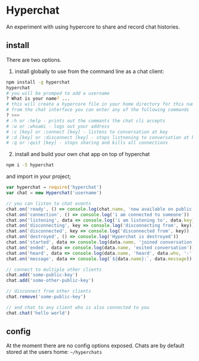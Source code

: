 # Hyperchat

An experiment with using hypercore to share and record chat histories.

## install

There are two options.

1. install globally to use from the command line as a chat client:
  ```bash
  npm install -g hyperchat
  hyperchat
  # you will be promped to add a username
  ? What is your name? ...
  # this will create a hypercore file in your home directory for this name
  # from the chat interface you can enter any of the following commands
  ? >>>
  # :h or :help - prints out the commants the chat cli accepts
  # :w or :whoami - logs out your address
  # :c [key] or :connect [key] - listens to conversation at key
  # :d [key] or :disconnect [key] - stops listnening to conversation at key
  # :q or :quit [key] - stops sharing and kills all connections
  ```

2. install and build your own chat app on top of hyperchat
  ```bash
  npm i -S hyperchat
  ```
  and import in your project;
  ```js
  var hyperchat = require('hyperchat')
  var chat = new Hyperchat('username')

  // you can listen to chat events
  chat.on('ready', () => console.log(chat.name, 'now available on public key:', chat.key))
  chat.on('connection', () => console.log('i am connected to someone'))
  chat.on('listening', data => console.log('i am listening to', data.key))
  chat.on('disconnecting', key => console.log('disconnecting from', key))
  chat.on('disconnected', key => console.log('disconnected from', key))
  chat.on('destroyed', () => console.log('Hyperchat is destroyed'))
  chat.on('started', data => console.log(data.name, 'joined conversation'))
  chat.on('ended', data => console.log(data.name, 'exited conversation'))
  chat.on('heard', data => console.log(data.name, 'heard', data.who, '-', data.index))
  chat.on('message', data => console.log(`${data.name}:`, data.message))

  // connect to multiple other clients
  chat.add('some-public-key')
  chat.add('some-other-public-key')

  // disconnect from other clients
  chat.remove('some-public-key')

  // and chat to any client who is also connected to you
  chat.chat('hello world')
  ```

## config

At the moment there are no config options exposed.
Chats are by default stored at the users home: `~/hyperchats`
